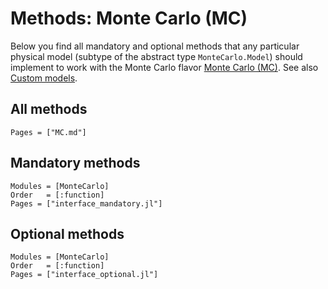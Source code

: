 # Methods: Monte Carlo (MC)

Below you find all mandatory and optional methods that any particular physical model (subtype of the abstract type `MonteCarlo.Model`) should implement to work with the Monte Carlo flavor [Monte Carlo (MC)](@ref). See also [Custom models](@ref).

## All methods

```@index
Pages = ["MC.md"]
```

## Mandatory methods

```@autodocs
Modules = [MonteCarlo]
Order   = [:function]
Pages = ["interface_mandatory.jl"]
```

## Optional methods

```@autodocs
Modules = [MonteCarlo]
Order   = [:function]
Pages = ["interface_optional.jl"]
```
